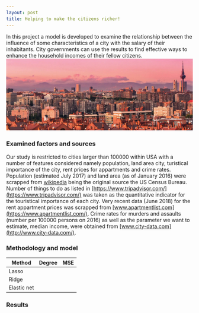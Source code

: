 ```yaml
---
layout: post
title: Helping to make the citizens richer!
---
```

In this project a model is developed to examine the relationship between the influence of some characteristics of a city with the salary of their inhabitants. City governments can use the results to find effective ways to enhance the household incomes of their fellow citizens.
![](../public/Landscape.jpg)

### Examined factors and sources
Our study is restricted to cities larger than 100000 within USA with a number of features considered namely population, land area city, turistical importance of the city, rent prices for appartments and crime rates. Population (estimated July 2017) and land area (as of January 2016) were scrapped from [wikipedia](https://en.wikipedia.org/wiki/List_of_United_States_cities_by_population) being the original source the US Census Bureau. Number of things to do as listed in [https://www.tripadvisor.com/](https://www.tripadvisor.com/) was taken as the quantitative indicator for the touristical importance of each city. Very recent data (June 2018) for the rent appartment prices was scrapped from [www.apartmentlist.com](https://www.apartmentlist.com/). Crime rates for murders and assaults (number per 100000 persons on 2016) as well as the parameter we want to estimate, median income, were obtained from [www.city-data.com](http://www.city-data.com/).

### Methodology and model

| Method  | Degree  | MSE  |
|---------|---------|------|
| Lasso   |   |   |
| Ridge   |   |   |
| Elastic net  |   |   |

### Results
